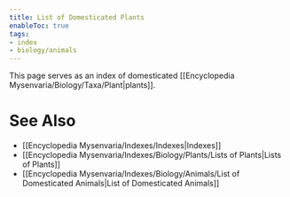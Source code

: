 ```yaml
---
title: List of Domesticated Plants
enableToc: true
tags:
- index
- biology/animals
---
```


This page serves as an index of domesticated [[Encyclopedia Mysenvaria/Biology/Taxa/Plant|plants]].
# See Also
- [[Encyclopedia Mysenvaria/Indexes/Indexes|Indexes]]
- [[Encyclopedia Mysenvaria/Indexes/Biology/Plants/Lists of Plants|Lists of Plants]]
- [[Encyclopedia Mysenvaria/Indexes/Biology/Animals/List of Domesticated Animals|List of Domesticated Animals]]
